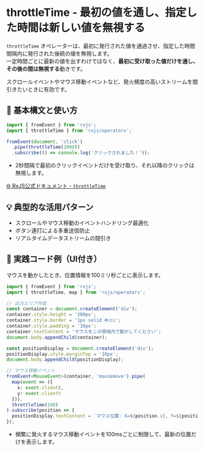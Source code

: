 # throttleTime - 最初の値を通し、指定した時間は新しい値を無視する

`throttleTime` オペレーターは、最初に発行された値を通過させ、指定した時間間隔内に発行された後続の値を無視します。  
一定時間ごとに最新の値を出すわけではなく、**最初に受け取った値だけを通し、その後の間は無視する**動きです。

スクロールイベントやマウス移動イベントなど、発火頻度の高いストリームを間引きたいときに有効です。
 

## 🔰 基本構文と使い方

```ts
import { fromEvent } from 'rxjs';
import { throttleTime } from 'rxjs/operators';

fromEvent(document, 'click')
  .pipe(throttleTime(2000))
  .subscribe(() => console.log('クリックされました！'));

```

- 2秒間隔で最初のクリックイベントだけを受け取り、それ以降のクリックは無視します。

[🌐 RxJS公式ドキュメント - `throttleTime`](https://rxjs.dev/api/operators/throttleTime)
 

## 💡 典型的な活用パターン

- スクロールやマウス移動のイベントハンドリング最適化
- ボタン連打による多重送信防止
- リアルタイムデータストリームの間引き
 

## 🧠 実践コード例（UI付き）

マウスを動かしたとき、位置情報を100ミリ秒ごとに表示します。

```ts
import { fromEvent } from 'rxjs';
import { throttleTime, map } from 'rxjs/operators';

// 出力エリア作成
const container = document.createElement('div');
container.style.height = '200px';
container.style.border = '1px solid #ccc';
container.style.padding = '10px';
container.textContent = 'マウスをこの領域内で動かしてください';
document.body.appendChild(container);

const positionDisplay = document.createElement('div');
positionDisplay.style.marginTop = '10px';
document.body.appendChild(positionDisplay);

// マウス移動イベント
fromEvent<MouseEvent>(container, 'mousemove').pipe(
  map(event => ({
    x: event.clientX,
    y: event.clientY
  })),
  throttleTime(100)
).subscribe(position => {
  positionDisplay.textContent = `マウス位置: X=${position.x}, Y=${position.y}`;
});
```

- 頻繁に発火するマウス移動イベントを100msごとに制限して、最新の位置だけを表示します。
 

